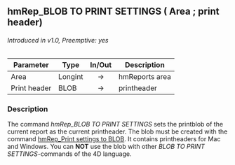 ## hmRep_BLOB TO PRINT SETTINGS ( Area ; print header)
###### Introduced in v1.0, Preemptive: yes

|Parameter|Type|In/Out|Description
|---|---|:---:|---
|Area|Longint|→|hmReports area
|Print header|BLOB|→|printheader

### Description
The command *hmRep_BLOB TO PRINT SETTINGS* sets the printblob of the current report as the current printheader. The blob must be created with the command [hmRep_Print settings to BLOB](hmRep_PrintsettingsToBlob.md). It contains printheaders for Mac and Windows. You can **NOT** use the blob with other *BLOB TO PRINT SETTINGS*-commands of the 4D language.
